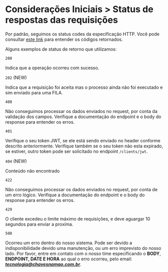 # Considerações Iniciais > Status de respostas das requisições
Por padrão, seguimos os status codes da especificação HTTP. Você pode consultar [este link](https://developer.mozilla.org/en-US/docs/Web/HTTP/Status) para entender os códigos retornados.

Alguns exemplos de status de retorno que utilizamos:

`200`

Indica que a operação ocorreu com sucesso.

`202` (NEW)

Indica que a requisição foi aceita mas o processo ainda não foi executado e sim enviado para uma FILA.

`400`

Não conseguimos processar os dados enviados no request, por conta da validação dos campos. Verifique a documentação do endpoint e o body do response para entender os erros.

`401`

Verifique o seu token JWT, se ele está sendo enviado no header conforme descrito anteriormente. Verifique também se o seu token não esta expirado, se estiver, outro token pode ser solicitado no endpoint `/clients/jwt`.

`404` (NEW)

Conteúdo não encontrado

`422`

Não conseguimos processar os dados enviados no request, por conta de um erro lógico. Verifique a documentação do endpoint e o body do response para entender os erros.

`429`

O cliente excedeu o limite máximo de requisições, e deve aguargar 10 segundos para enviar a proxíma.

`500`

Ocorreu um erro dentro do nosso sistema. Pode ser devido a indisponibilidade devido uma manutenção, ou um erro imprevisto do nosso lado. Por favor, entre em contato com o nosso time especificando o **BODY**, **ENDPOINT,  DATE E HORA** ao qual o erro ocorreu, pelo email: ***tecnologia@chavesnamao.com.br***.